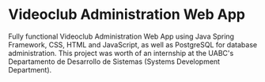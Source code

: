 # Videoclub Administration Web App 
 Fully functional Videoclub Administration Web App using Java Spring Framework, CSS, HTML and JavaScript, as well as PostgreSQL for database administration. This project was worth of an internship at the UABC's Departamento de Desarrollo de Sistemas (Systems Development Department).
